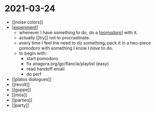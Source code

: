 # 2021-03-24

- [[noise colors]]
- [[experiment]]
  - whenever I have something to do, do a [[pomodoro]] with it.
  - actually [[try]] not to procrastinate.
  - every time I feel the need to do something, pack it in a two-piece pomodoro with something I know I *have* to do.
  - to begin with:
    - start pomodoro
    - fix anagora.org/go/flancia/playlist (easy)
    - read handoff email
    - do perf
- [[platos dialogues]]
- [[revolt]]
- [[guppe]]
- [[moa]]
- [[parties]]
- [[party]]

[//begin]: # "Autogenerated link references for markdown compatibility"
[experiment]: ../experiment "Experiment"
[pomodoro]: ../pomodoro "Pomodoro"
[//end]: # "Autogenerated link references"
